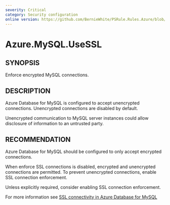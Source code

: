 ```yaml
---
severity: Critical
category: Security configuration
online version: https://github.com/BernieWhite/PSRule.Rules.Azure/blob/master/docs/rules/en-US/Azure.MySQL.UseSSL.md
---
```


# Azure.MySQL.UseSSL

## SYNOPSIS

Enforce encrypted MySQL connections.

## DESCRIPTION

Azure Database for MySQL is configured to accept unencrypted connections. Unencrypted connections are disabled by default.

Unencrypted communication to MySQL server instances could allow disclosure of information to an untrusted party.

## RECOMMENDATION

Azure Database for MySQL should be configured to only accept encrypted connections.

When enforce SSL connections is disabled, encrypted and unencrypted connections are permitted. To prevent unencrypted connections, enable SSL connection enforcement.

Unless explicitly required, consider enabling SSL connection enforcement.

For more information see [SSL connectivity in Azure Database for MySQL](https://docs.microsoft.com/en-us/azure/mysql/concepts-ssl-connection-security)
